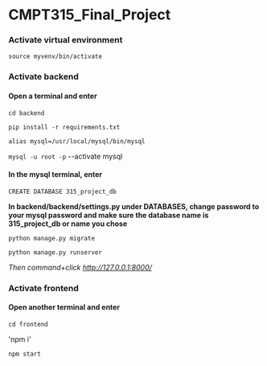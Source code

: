 # CMPT315_Final_Project


### Activate virtual environment
`source myvenv/bin/activate`


### Activate backend
#### Open a terminal and enter
`cd backend`

`pip install -r requirements.txt`

`alias mysql=/usr/local/mysql/bin/mysql`

`mysql -u root -p` --activate mysql

#### In the mysql terminal, enter
`CREATE DATABASE 315_project_db`

**In backend/backend/settings.py under DATABASES, change password to your mysql password and make sure the database name is 315_project_db or name you chose**

`python manage.py migrate`

`python manage.py runserver`  

_Then command+click http://127.0.0.1:8000/_

### Activate frontend
#### Open another terminal and enter
`cd frontend`  

'npm i'

`npm start`  


